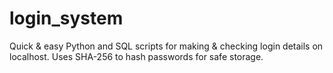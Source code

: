 # login_system
Quick & easy Python and SQL scripts for making & checking login details on localhost. Uses SHA-256 to hash passwords for safe storage.

